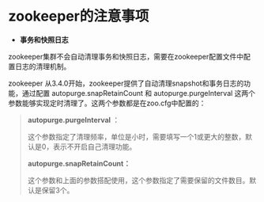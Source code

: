 # zookeeper的注意事项

* **事务和快照日志**

zookeeper集群不会自动清理事务和快照日志，需要在zookeeper配置文件中配置日志的清理机制。

zookeeper 从3.4.0开始，zookeeper提供了自动清理snapshot和事务日志的功能，通过配置 autopurge.snapRetainCount 和 autopurge.purgeInterval 这两个参数能够实现定时清理了。这两个参数都是在zoo.cfg中配置的：

> **autopurge.purgeInterval** ：
>
> 这个参数指定了清理频率，单位是小时，需要填写一个1或更大的整数，默认是0，表示不开启自己清理功能。
>
> **autopurge.snapRetainCount：**
>
> 这个参数和上面的参数搭配使用，这个参数指定了需要保留的文件数目。默认是保留3个。



